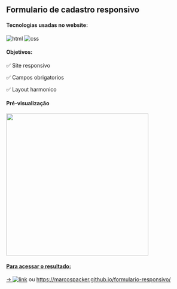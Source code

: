 ## Formulario de cadastro responsivo
#### Tecnologias usadas no website:
![html](https://img.shields.io/badge/HTML-239120?style=for-the-badge&logo=html5&logoColor=white)
![css](https://img.shields.io/badge/CSS3-1572B6?style=for-the-badge&logo=css3&logoColor=white)

#### Objetivos:

✅ Site responsivo

✅ Campos obrigatorios

✅ Layout harmonico

#### Pré-visualização

<div align="left">
  <a href="https://github.com/marcospacker">
  <img height="380em" src="https://user-images.githubusercontent.com/106535353/179614181-ead7af05-110a-4794-b54d-e2033260cf97.png"/>
</div>





#### Para acessar o resultado:

→ [![link](https://img.shields.io/website-up-down-green-red/http/monip.org.svg)](https://marcospacker.github.io/formulario-responsivo/) ou https://marcospacker.github.io/formulario-responsivo/




